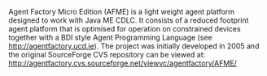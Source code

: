 Agent Factory Micro Edition (AFME) is a light weight agent platform designed to work with Java ME CDLC. It consists of a reduced footprint agent platform that is optimised for operation on constrained devices together with a BDI style Agent Programming Language (see http://agentfactory.ucd.ie). The project was initially developed in 2005 and the original SourceForge CVS repository can be viewed at: http://agentfactory.cvs.sourceforge.net/viewvc/agentfactory/AFME/
